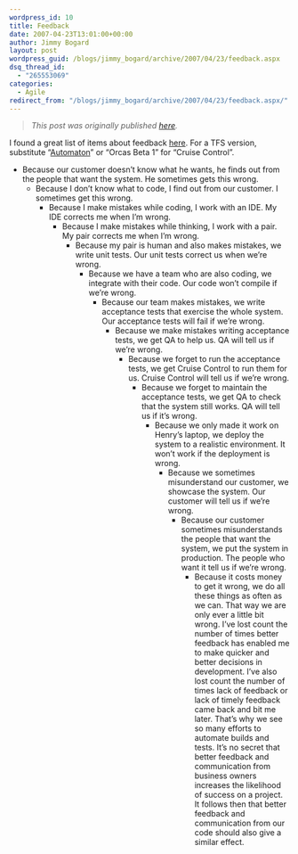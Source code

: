 ```yaml
---
wordpress_id: 10
title: Feedback
date: 2007-04-23T13:01:00+00:00
author: Jimmy Bogard
layout: post
wordpress_guid: /blogs/jimmy_bogard/archive/2007/04/23/feedback.aspx
dsq_thread_id:
  - "265553069"
categories:
  - Agile
redirect_from: "/blogs/jimmy_bogard/archive/2007/04/23/feedback.aspx/"
---
```

> _This post was originally published [here](http://grabbagoft.blogspot.com/2007/06/feedback.html)._

I found a great list of items about feedback [here](http://sirenian.livejournal.com/36847.html). For a TFS version, substitute &#8220;[Automaton](http://www.codeplex.com/automation)&#8221; or &#8220;Orcas Beta 1&#8221; for &#8220;Cruise Control&#8221;.

  * Because our customer doesn&#8217;t know what he wants, he finds out from the people that want the system. He sometimes gets this wrong. 
      * Because I don&#8217;t know what to code, I find out from our customer. I sometimes get this wrong. 
          * Because I make mistakes while coding, I work with an IDE. My IDE corrects me when I&#8217;m wrong. 
              * Because I make mistakes while thinking, I work with a pair. My pair corrects me when I&#8217;m wrong. 
                  * Because my pair is human and also makes mistakes, we write unit tests. Our unit tests correct us when we&#8217;re wrong. 
                      * Because we have a team who are also coding, we integrate with their code. Our code won&#8217;t compile if we&#8217;re wrong. 
                          * Because our team makes mistakes, we write acceptance tests that exercise the whole system. Our acceptance tests will fail if we&#8217;re wrong. 
                              * Because we make mistakes writing acceptance tests, we get QA to help us. QA will tell us if we&#8217;re wrong. 
                                  * Because we forget to run the acceptance tests, we get Cruise Control to run them for us. Cruise Control will tell us if we&#8217;re wrong. 
                                      * Because we forget to maintain the acceptance tests, we get QA to check that the system still works. QA will tell us if it&#8217;s wrong. 
                                          * Because we only made it work on Henry&#8217;s laptop, we deploy the system to a realistic environment. It won&#8217;t work if the deployment is wrong. 
                                              * Because we sometimes misunderstand our customer, we showcase the system. Our customer will tell us if we&#8217;re wrong. 
                                                  * Because our customer sometimes misunderstands the people that want the system, we put the system in production. The people who want it tell us if we&#8217;re wrong. 
                                                      * Because it costs money to get it wrong, we do all these things as often as we can. That way we are only ever a little bit wrong. 
                                                        I&#8217;ve lost count the number of times better feedback has enabled me to make quicker and better decisions in development. I&#8217;ve also lost count the number of times lack of feedback or lack of timely feedback came back and bit me later. That&#8217;s why we see so many efforts to automate builds and tests. It&#8217;s no secret that better feedback and communication from business owners increases the likelihood of success on a project. It follows then that better feedback and communication from our code should also give a similar effect.
